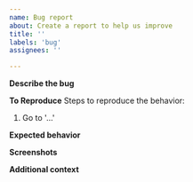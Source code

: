 ```yaml
---
name: Bug report
about: Create a report to help us improve
title: ''
labels: 'bug'
assignees: ''

---
```


**Describe the bug**
<!-- A clear and concise description of what the bug is. -->

**To Reproduce**
Steps to reproduce the behavior:
1. Go to '...'

**Expected behavior**
<!-- A clear and concise description of what the bug is. -->

**Screenshots**
<!-- If applicable, add screenshots to help explain your problem. -->

**Additional context**
<!-- Add any other context about the problem here. -->
